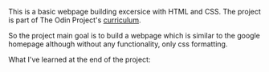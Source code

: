 This is a basic webpage building excersice with HTML and CSS.
The project is part of The Odin Project's [curriculum](http://www.theodinproject.com/web-development-101/html-css).

So the project main goal is to build a webpage which is similar to the google homepage although without any functionality, only css formatting.

What I've learned at the end of the project:
